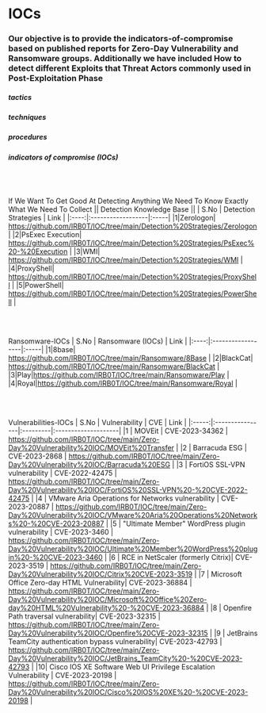 # IOCs
### Our objective is to provide the indicators-of-compromise based on published reports for Zero-Day Vulnerability and Ransomware groups. Additionally we have included How to detect different Exploits that Threat Actors commonly used in Post-Exploitation Phase

##### tactics
##### techniques
##### procedures
##### indicators of compromise (IOCs)
</br></br>

If We Want To Get Good At Detecting Anything We Need To Know Exactly What We Need To Collect || Detection Knowledge Base || 
| S.No | Detection Strategies | Link |
|:----:|:------------------|:-----|
|1|Zerologon| https://github.com/IRB0T/IOC/tree/main/Detection%20Strategies/Zerologon |
|2|PsExec Execution| https://github.com/IRB0T/IOC/tree/main/Detection%20Strategies/PsExec%20-%20Execution |
|3|WMI| https://github.com/IRB0T/IOC/tree/main/Detection%20Strategies/WMI |
|4|ProxyShell| https://github.com/IRB0T/IOC/tree/main/Detection%20Strategies/ProxyShell |
|5|PowerShell| https://github.com/IRB0T/IOC/tree/main/Detection%20Strategies/PowerShell |

</br></br>

Ransomware-IOCs
| S.No | Ransomware (IOCs) | Link |
|:----:|:------------------|:-----|
|1|8base| https://github.com/IRB0T/IOC/tree/main/Ransomware/8Base |
|2|BlackCat| https://github.com/IRB0T/IOC/tree/main/Ransomware/BlackCat |
|3|Play|https://github.com/IRB0T/IOC/tree/main/Ransomware/Play |
|4|Royal|https://github.com/IRB0T/IOC/tree/main/Ransomware/Royal |

</br></br>

Vulnerabilities-IOCs
| S.No | Vulnerability            | CVE   | Link |
|:-----:|:----------------|:---------|:--------------------|
|1  | MOVEit  | CVE-2023-34362 | https://github.com/IRB0T/IOC/tree/main/Zero-Day%20Vulnerability%20IOC/MOVEit%20Transfer  |
|2 | Barracuda ESG  | CVE-2023-2868 | https://github.com/IRB0T/IOC/tree/main/Zero-Day%20Vulnerability%20IOC/Barracuda%20ESG  |
|3 | FortiOS SSL-VPN vulnerability | CVE-2022-42475 | https://github.com/IRB0T/IOC/tree/main/Zero-Day%20Vulnerability%20IOC/FortiOS%20SSL-VPN%20-%20CVE-2022-42475 |
|4 | VMware Aria Operations for Networks vulnerability | CVE-2023-20887  | https://github.com/IRB0T/IOC/tree/main/Zero-Day%20Vulnerability%20IOC/VMware%20Aria%20Operations%20Networks%20-%20CVE-2023-20887 |
|5 | "Ultimate Member" WordPress plugin vulnerability | CVE-2023-3460  | https://github.com/IRB0T/IOC/tree/main/Zero-Day%20Vulnerability%20IOC/Ultimate%20Member%20WordPress%20plugin%20-%20CVE-2023-3460 |
|6 | RCE in NetScaler (formerly Citrix)| CVE-2023-3519  | https://github.com/IRB0T/IOC/tree/main/Zero-Day%20Vulnerability%20IOC/Citrix%20CVE-2023-3519 |
|7 | Microsoft Office Zero-day HTML Vulnerability| CVE-2023-36884  | https://github.com/IRB0T/IOC/tree/main/Zero-Day%20Vulnerability%20IOC/Microsoft%20Office%20Zero-day%20HTML%20Vulnerability%20-%20CVE-2023-36884 |
|8 | Openfire Path traversal vulnerability| CVE-2023-32315  | https://github.com/IRB0T/IOC/tree/main/Zero-Day%20Vulnerability%20IOC/Openfire%20CVE-2023-32315 |
|9 | JetBrains TeamCity authentication bypass vulnerability| CVE-2023-42793  | https://github.com/IRB0T/IOC/tree/main/Zero-Day%20Vulnerability%20IOC/JetBrains_TeamCity%20-%20CVE-2023-42793 |
|10| Cisco IOS XE Software Web UI Privilege Escalation Vulnerability | CVE-2023-20198 | https://github.com/IRB0T/IOC/tree/main/Zero-Day%20Vulnerability%20IOC/Cisco%20IOS%20XE%20-%20CVE-2023-20198 |
